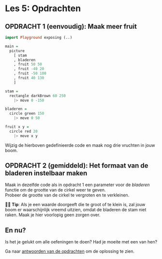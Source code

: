 # Les 5: Opdrachten

## OPDRACHT 1 (eenvoudig): Maak meer fruit

```haskell
import Playground exposing (..)

main =
  picture
    [ stam
    , bladeren
    , fruit 50 50
    , fruit -40 20
    , fruit -50 100
    , fruit 40 130
    ]

stam =
  rectangle darkBrown 60 250
    |> move 0 -150

bladeren =
  circle green 150
    |> move 0 50

fruit x y =
  circle red 20
    |> move x y
```

Wijzig de hierboven gedefinieerde code en maak nog
drie vruchten in jouw boom.

## OPDRACHT 2 (gemiddeld): Het formaat van de bladeren instelbaar maken

Maak in dezelfde code als in opdracht 1 
een parameter voor de *bladeren* functie
om de grootte van de cirkel weer te geven.  
Probeer de grootte van de cirkel te vergroten en te verkleinen. 

👩🏫 __Tip__: Als je een waarde doorgeeft die te groot of te klein is, zal jouw boom er waarschijnlijk vreemd uitzien, omdat de bladeren de stam niet raken. Maak je hier voorlopig geen zorgen over.

## En nu?

Is het je gelukt om alle oefeningen te doen? Had je moeite met een van hen?

Ga naar [antwoorden van de opdrachten](les_5_antwoorden.html) om de oplossing te zien.
